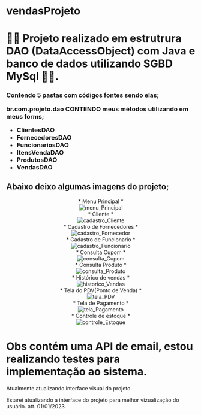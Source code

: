 # vendasProjeto

<h1>🧑‍💻 Projeto realizado em estrutrura DAO (DataAccessObject) com Java e banco de dados utilizando SGBD MySql 🧑‍💻.  </h1>
<h3> Contendo 5 pastas  com códigos fontes sendo elas; <br>

 br.com.projeto.dao CONTENDO meus métodos utilizando em meus forms; 
- ClientesDAO
- FornecedoresDAO
- FuncionariosDAO
- ItensVendaDAO
- ProdutosDAO
- VendasDAO <br>

<h2> Abaixo deixo algumas imagens do projeto; </h2>

<div align="center">
* Menu Principal * <br>
 <img align="center" alt="menu_Principal" src="https://raw.githubusercontent.com/brunoaxlrose/vendasProjeto/master/src/br/com/projeto/imagens/menuPrincipal1.png" />
 <br>
* Cliente * <br>
 <img align="center" alt="cadastro_Cliente" src="https://raw.githubusercontent.com/brunoaxlrose/vendasProjeto/master/src/br/com/projeto/imagens/cadastroCliente.png" />
 <br>
* Cadastro de Fornecedores * <br>
 <img align="center" alt="cadastro_Fornecedor" src="https://raw.githubusercontent.com/brunoaxlrose/vendasProjeto/master/src/br/com/projeto/imagens/cadastroFornecedor.png" />
 <br>
 * Cadastro de Funcionario * <br>
  <img align="center" alt="cadastro_Funcionario" src="https://raw.githubusercontent.com/brunoaxlrose/vendasProjeto/master/src/br/com/projeto/imagens/cadastroFuncionario.png" />
  <br>
* Consulta Cupom * <br>
  <img align="center" alt="consulta_Cupom" src="https://github.com/brunoaxlrose/vendasProjeto/blob/master/src/br/com/projeto/imagens/detalheVenda.png" />
  <br>
* Consulta Produto * <br>
  <img align="center" alt="consulta_Produto" src="https://raw.githubusercontent.com/brunoaxlrose/vendasProjeto/master/src/br/com/projeto/imagens/consultaProduto.png" />
  <br>
* Histórico de vendas * <br>
  <img align="center" alt="historico_Vendas" src="https://github.com/brunoaxlrose/vendasProjeto/blob/master/src/br/com/projeto/imagens/historicoVendas.png" />
  <br>
* Tela do PDV(Ponto de Venda) * <br>
  <img align="center" alt="tela_PDV" src="https://raw.githubusercontent.com/brunoaxlrose/vendasProjeto/master/src/br/com/projeto/imagens/telaPDV.png" />
  <br>
* Tela de Pagamento * <br>
  <img align="center" alt="tela_Pagamento" src="https://github.com/brunoaxlrose/vendasProjeto/blob/master/src/br/com/projeto/imagens/pagamento.png" />
  <br>
* Controle de estoque * <br>
  <img align="center" alt="controle_Estoque" src="https://raw.githubusercontent.com/brunoaxlrose/vendasProjeto/master/src/br/com/projeto/imagens/controleEstoque.png" />
  <br>
</div>



# Obs contém uma API de email, estou realizando testes para implementação ao sistema.

Atualmente atualizando interface visual do projeto.


Estarei atualizando a interface do projeto para melhor vizualização do usuário.  att. 01/01/2023.
